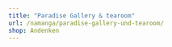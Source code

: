 ```yaml
---
title: "Paradise Gallery & tearoom"
url: /namanga/paradise-gallery-und-tearoom/
shop: Andenken
---
```

